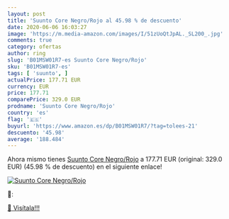 ```yaml
---
layout: post
title: 'Suunto Core Negro/Rojo al 45.98 % de descuento'
date: 2020-06-06 16:03:27
image: 'https://m.media-amazon.com/images/I/51zUoQtJpAL._SL200_.jpg'
comments: true
category: ofertas
author: ring
slug: 'B01MSW01R7-es Suunto Core Negro/Rojo'
sku: 'B01MSW01R7-es'
tags: [ 'suunto', ]
actualPrice: 177.71 EUR
currency: EUR
price: 177.71
comparePrice: 329.0 EUR
prodname: 'Suunto Core Negro/Rojo'
country: 'es'
flag: '🇪🇸'
buyurl: 'https://www.amazon.es/dp/B01MSW01R7/?tag=tolees-21'
descuento: '45.98'
average: '188.484'
---
```


Ahora mismo tienes [Suunto Core Negro/Rojo](https://www.amazon.es/dp/B01MSW01R7/?tag=tolees-21) a 177.71 EUR (original: 329.0 EUR) (45.98 %  de descuento) en el siguiente enlace!

[![Suunto Core Negro/Rojo](https://m.media-amazon.com/images/I/51zUoQtJpAL._SL200_.jpg)](https://www.amazon.es/dp/B01MSW01R7/?tag=tolees-21)

🔎:


[🛒 Visítala!!!](https://www.amazon.es/dp/B01MSW01R7/?tag=tolees-21)
